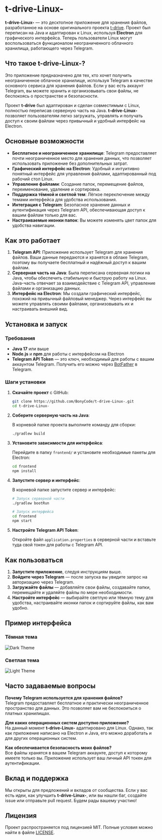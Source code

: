 # t-drive-Linux-

**t-drive-Linux-** — это десктопное приложение для хранения файлов, разработанное на основе оригинального проекта [t-drive](https://github.com/h4MeMengoding/t-drive). Проект был переписан на Java и адаптирован к Linux, используя **Electron** для графического интерфейса. Теперь пользователи Linux могут воспользоваться функционалом неограниченного облачного хранилища, работающего через Telegram.

## Что такое t-drive-Linux-?

Это приложение предназначено для тех, кто хочет получить неограниченное облачное хранилище, используя Telegram в качестве основного сервиса для хранения файлов. Если у вас есть аккаунт Telegram, вы можете хранить и организовывать свои файлы, не беспокоясь о пространстве и безопасности.

Проект **t-drive** был адаптирован и сделан совместимым с Linux, полностью переписав серверную часть на Java. **t-drive-Linux-** позволяет пользователям легко загружать, управлять и получать доступ к своим файлам через привычный и удобный интерфейс на Electron.

## Основные возможности

- **Бесплатное и неограниченное хранилище**: Telegram предоставляет почти неограниченное место для хранения данных, что позволяет использовать приложение без дополнительных затрат.
- **Графический интерфейс на Electron**: Удобный и интуитивно понятный интерфейс для управления файлами, адаптированный под рабочий стол Linux.
- **Управление файлами**: Создание папок, перемещение файлов, переименование, удаление и сортировка.
- **Поддержка тёмной и светлой тем**: Лёгкое переключение между темами интерфейса для удобства использования.
- **Интеграция с Telegram**: Безопасное хранение данных и аутентификация через Telegram API, обеспечивающая доступ к вашим файлам только для вас.
- **Настраиваемые иконки папок**: Вы можете изменять цвет папок для удобства навигации.

## Как это работает

1. **Telegram API**: Приложение использует Telegram для хранения файлов. Ваши данные передаются и хранятся в облаке Telegram, поэтому вы получаете бесплатный и надёжный доступ к вашим файлам.
2. **Серверная часть на Java**: Была переписана серверная логики на Java, чтобы обеспечить стабильную и быструю работу на Linux. Java-часть отвечает за взаимодействие с Telegram API, управление файлами и организацию данных.
3. **Интерфейс на Electron**: Мы создали графический интерфейс, похожий на привычный файловый менеджер. Через интерфейс вы можете управлять своими файлами, организовывать их и настраивать внешний вид.

## Установка и запуск

### Требования

- **Java 17** или выше
- **Node.js** и **npm** для работы с интерфейсом на Electron
- **Telegram API Token** — это ключ, необходимый для работы с вашим аккаунтом Telegram. Получить его можно через [BotFather](https://core.telegram.org/bots#botfather) в Telegram.

### Шаги установки

1. **Скачайте проект** с GitHub:

    ```bash
    git clone https://github.com/BonyCode/t-drive-Linux-.git
    cd t-drive-Linux-
    ```

2. **Соберите серверную часть на Java**:

    В корневой папке проекта выполните команду для сборки:

    ```bash
    ./gradlew build
    ```

3. **Установите зависимости для интерфейса**:

    Перейдите в папку `frontend/` и установите необходимые пакеты для Electron:

    ```bash
    cd frontend
    npm install
    ```

4. **Запустите сервер и интерфейс**:

    В корневой папке запустите сервер и интерфейс:

    ```bash
    # Запуск серверной части
    ./gradlew bootRun
    
    # Запуск интерфейса
    cd frontend
    npm start
    ```

5. **Настройте Telegram API Token**:

    Откройте файл `application.properties` в серверной части и вставьте туда свой токен для работы с Telegram API.

## Как пользоваться

1. **Запустите приложение**, следуя инструкциям выше.
2. **Войдите через Telegram** — после запуска вы увидите запрос на авторизацию через Telegram.
3. **Загружайте файлы** — добавляйте свои файлы, создавайте папки, перемещайте и удаляйте файлы по мере необходимости.
4. **Настройте интерфейс** — выбирайте светлую или тёмную тему для удобства, настраивайте иконки папок и сортируйте файлы, как вам удобно.

## Пример интерфейса

### Тёмная тема
![Dark Theme](https://github.com/BonyCode/t-drive-Linux-/raw/main/screenshots/dark-theme.png)

### Светлая тема
![Light Theme](https://github.com/BonyCode/t-drive-Linux-/raw/main/screenshots/light-theme.png)

## Часто задаваемые вопросы

**Почему Telegram используется для хранения файлов?**  
Telegram предоставляет бесплатное и практически неограниченное пространство для данных. Это позволяет вам не беспокоиться о платных хранилищах.

**Для каких операционных систем доступно приложение?**  
На данный момент **t-drive-Linux-** адаптировано для Linux. Однако, так как приложение написано на Electron и Java, его можно доработать и для других операционных систем.

**Как обеспечивается безопасность моих файлов?**  
Все файлы хранятся в вашем Telegram аккаунте, доступ к которому имеете только вы. Приложение использует ваш личный API токен для аутентификации.

## Вклад и поддержка

Мы открыты для предложений и вкладов от сообщества. Если у вас есть идеи, как улучшить **t-drive-Linux-**, или вы нашли баг, создайте issue или отправьте pull request. Будем рады вашему участию!

## Лицензия

Проект распространяется под лицензией MIT. Полные условия можно найти в файле [LICENSE](./LICENSE).
